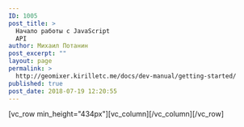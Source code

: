 ```yaml
---
ID: 1005
post_title: >
  Начало работы с JavaScript
  API
author: Михаил Потанин
post_excerpt: ""
layout: page
permalink: >
  http://geomixer.kirilletc.me/docs/dev-manual/getting-started/
published: true
post_date: 2018-07-19 12:20:55
---
```

[vc_row min_height="434px"][vc_column][/vc_column][/vc_row]